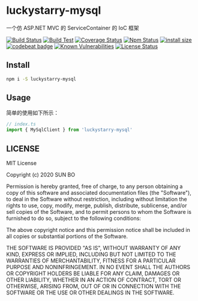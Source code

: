 # luckystarry-mysql

一个仿 ASP.NET MVC 的 ServiceContainer 的 IoC 框架

[![Build Status](https://www.travis-ci.org/LuckyStarry/luckystarry-mysql.svg?branch=master)](https://www.travis-ci.org/LuckyStarry/luckystarry-mysql?branch=master)
[![Build Test](https://github.com/LuckyStarry/luckystarry-mysql/workflows/Build%20Test/badge.svg?branch=master)](https://github.com/LuckyStarry/luckystarry-mysql/actions?query=workflow%3A%22Build+Test%22+branch%3Amaster)
[![Coverage Status](https://coveralls.io/repos/github/LuckyStarry/luckystarry-mysql/badge.svg?branch=master)](https://coveralls.io/github/LuckyStarry/luckystarry-mysql?branch=master)
[![Npm Status](https://img.shields.io/npm/v/luckystarry-mysql.svg)](https://www.npmjs.com/package/luckystarry-mysql)
[![install size](https://packagephobia.now.sh/badge?p=luckystarry-mysql)](https://packagephobia.now.sh/result?p=luckystarry-mysql)
[![codebeat badge](https://codebeat.co/badges/ea859567-0c30-4cc9-a491-7d758b2afd77)](https://codebeat.co/projects/github-com-luckystarry-luckystarry-mysql-master)
[![Known Vulnerabilities](https://snyk.io/test/github/LuckyStarry/luckystarry-mysql/badge.svg?targetFile=package.json)](https://snyk.io/test/github/LuckyStarry/luckystarry-mysql?targetFile=package.json)
[![License Status](https://img.shields.io/badge/License-MIT-brightgreen.svg)](https://raw.githubusercontent.com/LuckyStarry/luckystarry-mysql/master/LICENSE)

## Install

```bash
npm i -S luckystarry-mysql
```

## Usage

简单的使用如下所示：

```typescript
// index.ts
import { MySqlClient } from 'luckystarry-mysql'
```

## LICENSE

MIT License

Copyright (c) 2020 SUN BO

Permission is hereby granted, free of charge, to any person obtaining a copy
of this software and associated documentation files (the "Software"), to deal
in the Software without restriction, including without limitation the rights
to use, copy, modify, merge, publish, distribute, sublicense, and/or sell
copies of the Software, and to permit persons to whom the Software is
furnished to do so, subject to the following conditions:

The above copyright notice and this permission notice shall be included in all
copies or substantial portions of the Software.

THE SOFTWARE IS PROVIDED "AS IS", WITHOUT WARRANTY OF ANY KIND, EXPRESS OR
IMPLIED, INCLUDING BUT NOT LIMITED TO THE WARRANTIES OF MERCHANTABILITY,
FITNESS FOR A PARTICULAR PURPOSE AND NONINFRINGEMENT. IN NO EVENT SHALL THE
AUTHORS OR COPYRIGHT HOLDERS BE LIABLE FOR ANY CLAIM, DAMAGES OR OTHER
LIABILITY, WHETHER IN AN ACTION OF CONTRACT, TORT OR OTHERWISE, ARISING FROM,
OUT OF OR IN CONNECTION WITH THE SOFTWARE OR THE USE OR OTHER DEALINGS IN THE
SOFTWARE.

